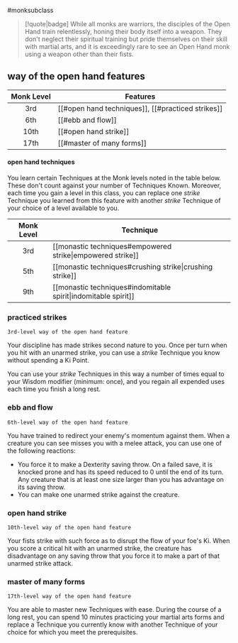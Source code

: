#monksubclass

> [!quote|badge] 
> While all monks are warriors, the disciples of the Open Hand train relentlessly, honing their body itself into a weapon. They don't neglect their spiritual training but pride themselves on their skill with martial arts, and it is exceedingly rare to see an Open Hand monk using a weapon other than their fists.
## way of the open hand features
| **Monk Level** | **Features**                                      |
| :------------: | ------------------------------------------------- |
|      3rd       | [[#open hand techniques]], [[#practiced strikes]] |
|      6th       | [[#ebb and flow]]                                 |
|      10th      | [[#open hand strike]]                             |
|      17th      | [[#master of many forms]]                         |

#### open hand techniques
You learn certain Techniques at the Monk levels noted in the table below. These don't count against your number of Techniques Known. Moreover, each time you gain a level in this class, you can replace one *strike* Technique you learned from this feature with another *strike* Technique of your choice of a level available to you.

| **Monk Level** | **Technique**                                                  |
| :------------: | -------------------------------------------------------------- |
|      3rd       | [[monastic techniques#empowered strike\|empowered strike]]     |
|      5th       | [[monastic techniques#crushing strike\|crushing strike]]       |
|      9th       | [[monastic techniques#indomitable spirit\|indomitable spirit]] |

### practiced strikes
`3rd-level way of the open hand feature`

Your discipline has made strikes second nature to you. Once per turn when you hit with an unarmed strike, you can use a *strike* Technique you know without spending a Ki Point.

You can use your *strike* Techniques in this way a number of times equal to your Wisdom modifier (minimum: once), and you regain all expended uses each time you finish a long rest.
### ebb and flow
`6th-level way of the open hand feature`

You have trained to redirect your enemy's momentum against them. When a creature you can see misses you with a melee attack, you can use one of the following reactions:
- You force it to make a Dexterity saving throw. On a failed save, it is knocked prone and has its speed reduced to 0 until the end of its turn. Any creature that is at least one size larger than you has advantage on its saving throw.
- You can make one unarmed strike against the creature.
### open hand strike
`10th-level way of the open hand feature`

Your fists strike with such force as to disrupt the flow of your foe's Ki. When you score a critical hit with an unarmed strike, the creature has disadvantage on any saving throw that you force it to make a part of that unarmed strike attack.
### master of many forms
`17th-level way of the open hand feature`

You are able to master new Techniques with ease. During the course of a long rest, you can spend 10 minutes practicing your martial arts forms and replace a Technique you currently know with another Technique of your choice for which you meet the prerequisites.
